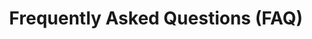 ---
layout: partners/faq
permalink: /partners/faq/
title: Frequently Asked Questions (FAQ)
general_section_title: >-
    ## General
logistics_section_title: >-
    ## Logistics
development_section_title: >-
    ## Development
general_accordion:
    -
        id: a-1
        title: What is the benefit of partnering with Login.gov?
        content: >
            <h4 class="accordion-list-headings">For your agency:</h4>

            - Implementation support for your team from integration to launch

            - Troubleshooting after launch and user support

            - Troubleshooting after launch and user support

            - Enhanced fraud detection and monitoring

            - High availability and uptime

            - Secure two-factor authentication (2FA) backed by a FedRAMP Moderate ATO, which helps your agency meet the President’s “Executive Order on Improving the Nation’s Cybersecurity”

            - Reduced costs through economies of scale across government

            - A platform that stays up to date with current authentication and identity policies, technologies, and standards, without additional effort required from your agency

            <h4 class="accordion-list-headings">For your end-users:</h4>

            - One account to access all their websites and applications - eliminating the need to remember multiple passwords and usernames

            - A secure and private authentication experience

            - An intuitive and well designed user experience

            - Simple account management Online help center and robust customer support team
    -
        id: a-2
        title: Who has Login.gov partnered with?
        content: >-
            Login.gov has over 40 agency partners. Our product is integrated with over 200 live applications and services including 12 Cabinet level agencies such as the Department of Defense, Department of Homeland Security, Department of Energy, and the Executive Office of the President. 
    -
        id: a-3
        title: How many people have signed up to use Login.gov?
        content: >-
            Over 40 million people have signed up to use Login.gov, across all applications, with over 135 million sign-ins annually.
    -
        id: a-4
        title: Is Login.gov a federal agency?
        content: >-
            Login.gov is not a stand alone federal agency. We are a program of the General Services Administration, an agency of the U.S. federal government. The program is run by the Technology Transformation Services, a group that leads the digital transformation of the federal government by helping agencies build, buy, and share technology that allows them to provide more accessible, efficient, and effective products and services for the American people.
    -
        id: a-5
        title: Does Login.gov partner with state and local governments?
        content: >-
            Yes, Login.gov partners with state and local governments. State and local governments need simple and secure solutions to help the public access federally funded services and resources. With this partnership, those agencies can leverage Login.gov to create a seamless and secure sign in experience for the public to access these resources.  [Learn more about the path to partnership](/partners/state-and-local/){:class="usa-nav_link caret"}
    -
        id: a-6
        title: How do we partner with Login.gov?
        content: >-
            <a target="_blank" href="https://share.hsforms.com/16DIoo--rTU2xbNW1MShkBg3ak9e" class="external-link">To get started, reach out to our team using this form</a>. We’ll work with you to understand and capture your needs and requirements at a high level. Together, we’ll decide whether Login.gov makes sense for your particular business and use cases. If we decide to move forward, the next step is to sign an Interagency Agreement (IAA). This signals a mutual commitment which allows us to commit further resources to technical discovery and integration and migration planning.
logistics_accordion:
    -
        id: b-1
        title: What is an Interagency Agreement (IAA)?
        content: >-
            An Interagency Agreement (IAA) is a type of contract. Login.gov is a cost-recoverable federal service, which means we must, by law, charge other agencies for our work. Our partnership and financial engagement will be governed by the IAA. 
    -
        id: b-2
        title: What is the timeline for a new IAA?
        content: >-
            Six to eight weeks. 
    -
        id: b-3
        title: What is the timeline for a IAA modifications?
        content: >-
            Six to eight weeks. 
    -
        id: b-4
        title: Does Login.gov provide authorization?
        content: >-
            Login.gov does not provide authorization. At this time, Login.gov supports authentication and identity proofing capabilities. We encourage agencies to take the lead on determining the best strategy for their role management and authorization. Our industry partners can help develop or provide existing solutions that can address your authorization needs.
    -
        id: b-5
        title: Does Login.gov meet the NIST 800-63 standards for Identity Assurance Levels (IAL) and Authenticator Assurance Levels (AAL)?
        content: >-
            For our Login.gov basic authentication accounts (IAL1), we rely on the user having access to an email address, password, and a secure multi-factor authentication method (AAL2 or higher) such as a phone, authentication app or PIV/CAC where they can receive a secure code to use to sign in to their account.
            <br/>
            <br/>
            For identity proofing, in addition to meeting the above requirements for IAL1/AAL2, we ask users to upload a photograph of their state-issued ID and share their address, phone number and other personal information which is then verified against authoritative sources. Login.gov’s proofing process is based on the IAL2 specifications but does not fully conform to the requirements—specifically biometrics and liveness check.
    -
        id: b-6
        title: What is identity proofing?
        content: >-
            “Identity proofing is the process by which a [credentialing service provider] collects, validates, and verifies information about a person.” (NIST) This is the process Login.gov uses to verify that a user is who they say they are. While many agencies can validate an individual’s identity through an in-person proofing experience, we developed an online application that allows individuals to have their identities verified from their smartphone or computer.
    -
        id: b-7
        title: What is the proofing rate?
        content: >-
            The proofing rates will vary by population and we work with the partner to find a solution for users who are not able to proof online. The goal is to provide a high level of assurance. Since launch, we have seen 65%-70% of users who attempt to upload an ID will proof their identity. This includes transactions classified as high risk and likely (or potentially) fraudulent.
    -
        id: b-8
        title: Can Login.gov authenticate or proof non-U.S. citizens or non-U.S. immigrants (not a U.S. citizen, U.S. national, lawful permanent resident, or traveling to the United States on an immigrant visa)?
        content: >-
            <a target="_blank" href="https://login.gov/help/manage-your-account/international-phone-support/" class="external-link">Click here for a complete list of international phone numbers that Login.gov supports for authenticating end-users </a>. In addition to a phone number, at this time Login.gov requires users to proof with a state-issued ID card and social security number.
    -
        id: b-9
        title: What forms of identification can Login.gov accept for identity proofing?
        content: >-
            At this time, only the following state-issued identification is accepted: 
    
            - Driver’s license from all 50 states and other US territories (Guam, US Virgin Islands, Mariana Islands and Puerto Rico)

            - A non-driver’s license state-issued ID card
                – This is an identity document issued by the state/US territory that asserts identity but does not give driving privileges.

            Users cannot verify their identity on Login.gov without a state-issued ID. We’re currently working to add more ways to verify identity. <a target="_blank" href="https://login.gov/help/verify-your-identity/how-to-verify-your-identity/" class="external-link">Learn more about the requirements for verifying identity</a>
    -
        id: b-10
        title: How is Login.gov going to improve proofing coverage?
        content: >-
            To improve proofing coverage, we plan on expanding our use of data sources to include government data sources not available through traditional commercial data sources as we are a trusted federal entity. Likewise, we plan on integrating with in-person proofing services offered by the USPS and other agencies.
development_accordion:
    -
        id: c-1
        title: Can we have a sandbox?
        content: >-
            Login.gov provides an open sandbox environment to create and test integrations between Login.gov and your applications. In the sandbox environment, we provide a Dashboard where you can manage your test applications. <a target="_blank" href="https://developers.login.gov/testing/#how-to-get-started" class="external-link">Click here to get started with our sandbox</a>
    -
        id: c-2
        title: What counts as an authentication?
        content: >-
            An authentication is counted every time the user enters their username/password and is successfully redirected back to a given application.
    -
        id: c-3
        title: How do we get our application to production?
        content: >-
            <a target="_blank" href="https://developers.login.gov/production/" class="external-link">See our production deployment page here</a>. We deploy changes to our production configuration weekly on Thursdays between 11am – 2pm EST. 
    -
        id: c-4
        title: What do you support-SAML vs. OAuth vs. OpenID?
        content: >-
            SAML vs. OAuth vs. OpenID

            - We do not support the OpenID Connect “implicit flow” with client_secret because it is <a target="_blank" href="https://oauth.net/2/grant-types/implicit/" class="external-link">not recommended by the OAuth group</a> for security reasons. We do support OpenID Connect private_key_jwt and PKCE


            For more info see:

            - <a target="_blank" href="https://developers.login.gov/saml/" class="external-link">https://developers.login.gov/saml/</a>

            - <a target="_blank" href="https://developers.login.gov/oidc/" class="external-link">https://developers.login.gov/oidc/</a>
    -
        id: c-5
        title: Do we need an approved IAA before we can launch our integration with Login.gov?
        content: >-
            In order to launch your integration with Login.gov, your agency must first complete an IAA. You can test your application during the IAA process.  Once testing is complete and the IAA has been executed, Login.gov will launch your integration within two weeks.  [Learn more about an IAA here](/partners/get-started/#iaa-anchor){:class="usa-nav_link caret"}
    -
        id: c-6
        title: Do you integrate with Commercial Off-The-Shelf (COTS) solutions?
        content: >-
            Login.gov supports any platform that uses either the SAML or OpenID Connect (OIDC) protocol. Some COTS solutions that have been integrated with Login.gov include:

            - Okta

            - Ping Identity

            - Oracle AM

            - Microsoft Dynamics 365

            - Microsoft ADFS

            - Salesforce 

            - ServiceNow

            - Amazon Cognito

            - Keycloak

            - Shibboleth
---